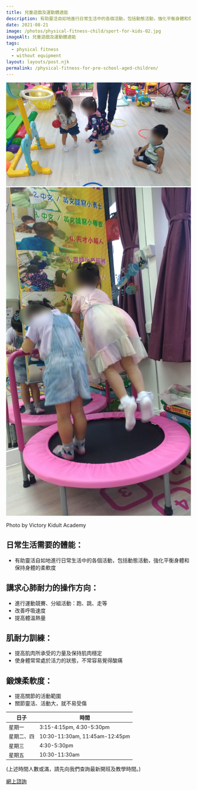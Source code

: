 ```yaml
---
title: 兒童遊戲及運動體適能
description: 有助靈活自如地進行日常生活中的各個活動，包括動態活動，強化平衡身體和保持身體的柔軟度。
date: 2021-08-21
image: /photos/physical-fitness-child/sport-for-kids-02.jpg
imageAlt: 兒童遊戲及運動體適能
tags:
  - physical fitness
  - without equipment
layout: layouts/post.njk
permalink: /physical-fitness-for-pre-school-aged-children/
---
```


![children playing sports 600](/photos/physical-fitness-child/sport-for-kids-01.jpg) ![children playing sports 270](/photos/physical-fitness-child/sport-for-kids-03.jpg)
<figcaption>Photo by Victory Kidult Academy</figcaption>

## 日常生活需要的體能：
- 有助靈活自如地進行日常生活中的各個活動，包括動態活動，強化平衡身體和保持身體的柔軟度
## 講求心肺耐力的操作方向：
- 進行運動競賽、分組活動：跑、跳、走等
- 改善呼吸速度
- 提高體溫熱量
## 肌耐力訓練：
- 提高肌肉所承受的力量及保持肌肉穩定
- 使身體常常處於活力的狀態，不常容易覺得酸痛
## 鍛煉柔軟度：
- 提高關節的活動範圍
- 關節靈活、活動大，就不易受傷

| 日子  | 時間  |
| --- | --- |
| 星期一  | 3:15-4:15pm, 4:30-5:30pm  |
| 星期二、四  | 10:30-11:30am, 11:45am-12:45pm  |
| 星期三  | 4:30-5:30pm |
| 星期五  | 10:30-11:30am |

(上述時間人數或滿，請先向我們查詢最新開班及教學時間。)

<a href="https://bit.ly/3wxJa1P" class="button">網上諮詢</a>